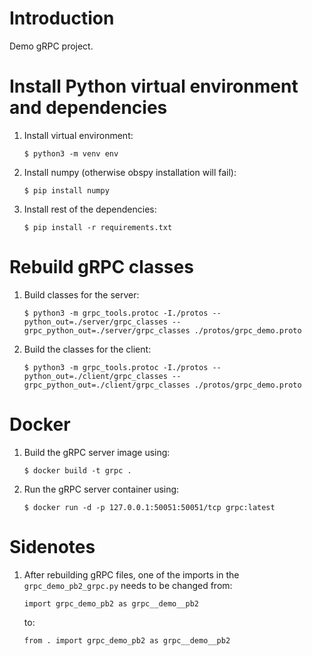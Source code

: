 # Introduction

Demo gRPC project.

# Install Python virtual environment and dependencies

1. Install virtual environment:
    ```
    $ python3 -m venv env
    ```
1. Install numpy (otherwise obspy installation will fail):
    ```
    $ pip install numpy
    ```
1. Install rest of the dependencies:
    ```
    $ pip install -r requirements.txt
    ```

# Rebuild gRPC classes

1. Build classes for the server:
    ```
    $ python3 -m grpc_tools.protoc -I./protos --python_out=./server/grpc_classes --grpc_python_out=./server/grpc_classes ./protos/grpc_demo.proto
    ```
1. Build the classes for the client:
    ```
    $ python3 -m grpc_tools.protoc -I./protos --python_out=./client/grpc_classes --grpc_python_out=./client/grpc_classes ./protos/grpc_demo.proto
    ```

# Docker

1. Build the gRPC server image using:
    ```
    $ docker build -t grpc .
    ```
1. Run the gRPC server container using:
    ```
    $ docker run -d -p 127.0.0.1:50051:50051/tcp grpc:latest
    ```

# Sidenotes

1. After rebuilding gRPC files, one of the imports in the `grpc_demo_pb2_grpc.py` needs to be changed from:
    ```
    import grpc_demo_pb2 as grpc__demo__pb2
    ```
    to:
    ```
    from . import grpc_demo_pb2 as grpc__demo__pb2
    ```